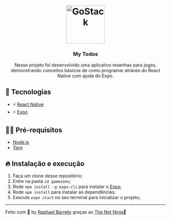 <h1 align="center">
  <img alt="GoStack" src="https://i.imgur.com/iwXc02b.png" width="120px" />
</h1>

<h3 align="center">
  My Todos
</h3>

<p align="center">Nesse projeto foi desenvolvido uma aplicativo resenhas para jogos, demonstrando conceitos básicos de como programar atráves do React Native com ajuda do Expo.</p>

## 🚀 Tecnologias

- ⚡ [React Native](https://facebook.github.io/react-native/)
- ⚡ [Expo](https://expo.io/)

## ✋🏻 Pré-requisitos

- [Node.js](https://nodejs.org/en/)
- [Yarn](https://yarnpkg.com/pt-BR/docs/install)

## 🔥 Instalação e execução

1. Faça um clone desse repositório;
2. Entre na pasta `cd gamezone`;
3. Rode `npm install -g expo-cli` para instalar o [Expo](https://expo.io/);
4. Rode `npm install` para instalar as dependências;
5. Execute `expo start` no seu terminal para inicializar o projeto;

---

Feito com 💖 by [Raphael Barreto](https://raphabarreto.com.br/)
graças ao [The Net Ninja](https://www.youtube.com/channel/UCW5YeuERMmlnqo4oq8vwUpg)👋
